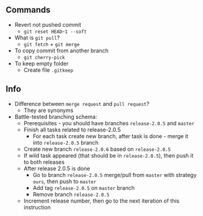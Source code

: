 ## Commands
* Revert not pushed commit
    * `git reset HEAD~1 --soft`
* What is `git pull`? 
    * `git fetch` + `git merge`
* To copy commit from another branch
    * `git cherry-pick`
* To keep empty folder
    * Create file `.gitkeep`

 ## Info
* Difference between `merge request` and `pull request`?
    * They are synonyms
* Battle-tested branching schema:
    * Prerequisites - you should have branches `release-2.0.5` and `master`
    * Finish all tasks related to release-2.0.5
        * For each task create new branch, after task is done - merge it into `release-2.0.5` branch
    * Create new branch `release-2.0.6` based on `release-2.0.5`
    * If wild task appeared (that should be in `release-2.0.5`), then push it to both releases
    * After release 2.0.5 is done
        * Go to branch `release-2.0.5` merge/pull from `master` with strategy `ours`, then push to `master`
        * Add tag `release-2.0.5` on `master` branch
        * Remove branch `release-2.0.5`
    * Increment release number, then go to the next iteration of this instruction

